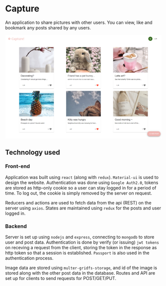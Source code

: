 # Capture

An application to share pictures with other users. You can view, like and bookmark any posts shared by any users.

![alt tag](/main.png)

## Technology used

### Front-end

Application was built using `react` (along with `redux`). `Material-ui` is used to design the website. Authentication was done using `Google Auth2.0`, tokens are stored as http-only cookie so a user can stay logged in for a period of time. To log out, the cookie is simply removed by the server on request.

Reducers and actions are used to fetch data from the api (REST) on the server using `axios`. States are maintained using `redux` for the posts and user logged in.

### Backend

Server is set up using `nodejs` and `express`, connecting to `mongodb` to store user and post data. Authentication is done by verify (or issuing) `jwt tokens` on receving a request from the client, storing the token in the response as http token so that a session is established. `Passport` is also used in the authentication process.

Image data are stored using `multer-gridfs-storage`, and id of the image is stored along with the other post data in the database. Routes and API are set up for clients to send requests for POST/GET/PUT.
